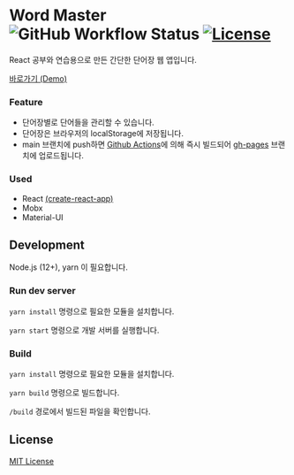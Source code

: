 # Word Master ![GitHub Workflow Status](https://img.shields.io/github/workflow/status/Tekiter/word-master-react/Deploy%20CI?label=actions&logo=github) <a href="LICENSE"><img src="https://img.shields.io/github/license/Tekiter/word-master-react" alt="License"></a>

React 공부와 연습용으로 만든 간단한 단어장 웹 앱입니다.

[바로가기 (Demo)](https://tekiter.github.io/word-master-react)

### Feature

- 단어장별로 단어들을 관리할 수 있습니다.
- 단어장은 브라우저의 localStorage에 저장됩니다.
- main 브랜치에 push하면 [Github Actions](https://github.com/Tekiter/word-master-react/actions)에 의해 즉시 빌드되어 [gh-pages](https://github.com/Tekiter/word-master-react/tree/gh-pages) 브랜치에 업로드됩니다.

### Used

- React [(create-react-app)](https://github.com/facebook/create-react-app)
- Mobx
- Material-UI

## Development

Node.js (12+), yarn 이 필요합니다.

### Run dev server

`yarn install` 명령으로 필요한 모듈을 설치합니다.

`yarn start` 명령으로 개발 서버를 실행합니다.

### Build

`yarn install` 명령으로 필요한 모듈을 설치합니다.

`yarn build` 명령으로 빌드합니다.

`/build` 경로에서 빌드된 파일을 확인합니다.

## License

[MIT License](LICENSE)
